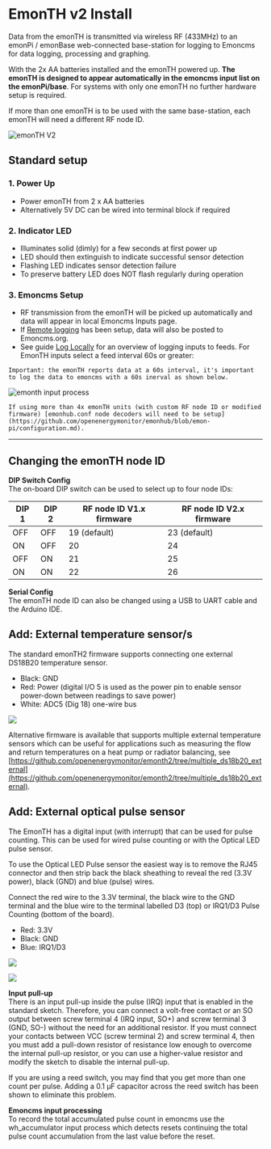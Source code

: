 # EmonTH v2 Install

Data from the emonTH is transmitted via wireless RF (433MHz) to an emonPi / emonBase web-connected base-station for logging to Emoncms for data logging, processing and graphing.

With the 2x AA batteries installed and the emonTH powered up. **The emonTH is designed to appear automatically in the emoncms input list on the emonPi/base**. For systems with only one emonTH no further hardware setup is required.

If more than one emonTH is to be used with the same base-station, each emonTH will need a different RF node ID.

![emonTH V2](img/emonth_green.png)

## Standard setup

### 1. Power Up

- Power emonTH from 2 x AA batteries
- Alternatively 5V DC can be wired into terminal block if required

### 2. Indicator LED

- Illuminates solid (dimly) for a few seconds at first power up
- LED should then extinguish to indicate successful sensor detection
- Flashing LED indicates sensor detection failure
- To preserve battery LED does NOT flash regularly during operation

### 3. Emoncms Setup

  - RF transmission from the emonTH will be picked up automatically and data will appear in local Emoncms Inputs page.
  - If [Remote logging](/setup/remote) has been setup, data will also be posted to Emoncms.org.
  - See guide [Log Locally](/setup/local) for an overview of logging inputs to feeds. For EmonTH inputs select a feed interval 60s or greater:
  
```{note}
Important: the emonTH reports data at a 60s interval, it's important to log the data to emoncms with a 60s inerval as shown below.
```

![emonth input process](img/emonth-inputprocess.png)

```{note}
If using more than 4x emonTH units (with custom RF node ID or modified firmware) [emonhub.conf node decoders will need to be setup](https://github.com/openenergymonitor/emonhub/blob/emon-pi/configuration.md).
```

---

## Changing the emonTH node ID

**DIP Switch Config**<br>
The on-board DIP switch can be used to select up to four node IDs:

| DIP 1 | DIP 2 | RF node ID V1.x firmware | RF node ID V2.x firmware |
|-------|-------|--------------------------|--------------------------|
| OFF   | OFF   | 19 (default)             | 23 (default)             |
| ON    | OFF   | 20                       | 24                       |
| OFF   | ON    | 21                       | 25                       |
| ON    | ON    | 22                       | 26                       |

**Serial Config**<br>
The emonTH node ID can also be changed using a USB to UART cable and the Arduino IDE.

## Add: External temperature sensor/s

The standard emonTH2 firmware supports connecting one external DS18B20 temperature sensor. 

- Black: GND
- Red: Power (digital I/O 5 is used as the power pin to enable sensor power-down between readings to save power)
- White: ADC5 (Dig 18) one-wire bus 

![](img/emonth_external_ds18b20.jpg)

Alternative firmware is available that supports multiple external temperature sensors which can be useful for applications such as measuring the flow and return temperatures on a heat pump or radiator balancing, see [https://github.com/openenergymonitor/emonth2/tree/multiple_ds18b20_external](https://github.com/openenergymonitor/emonth2/tree/multiple_ds18b20_external).

## Add: External optical pulse sensor

The EmonTH has a digital input (with interrupt) that can be used for pulse counting. This can be used for wired pulse counting or with the Optical LED pulse sensor.

To use the Optical LED Pulse sensor the easiest way is to remove the RJ45 connector and then strip back the black sheathing to reveal the red (3.3V power), black (GND) and blue (pulse) wires.

Connect the red wire to the 3.3V terminal, the black wire to the GND terminal and the blue wire to the terminal labelled D3 (top) or IRQ1/D3 Pulse Counting (bottom of the board).

- Red: 3.3V
- Black: GND
- Blue: IRQ1/D3

![](img/emonth_optical_pulse.jpg)

![](img/emonth_optical_pulse_bottom.jpg)

**Input pull-up**<br>
There is an input pull-up inside the pulse (IRQ) input that is enabled in the standard sketch. Therefore, you can connect a volt-free contact or an SO output between screw terminal 4 (IRQ input, SO+) and screw terminal 3 (GND, SO-) without the need for an additional resistor. If you must connect your contacts between VCC (screw terminal 2) and screw terminal 4, then you must add a pull-down resistor of resistance low enough to overcome the internal pull-up resistor, or you can use a higher-value resistor and modify the sketch to disable the internal pull-up.

If you are using a reed switch, you may find that you get more than one count per pulse. Adding a 0.1 µF capacitor across the reed switch has been shown to eliminate this problem. 

**Emoncms input processing**<br>
To record the total accumulated pulse count in emoncms use the wh_accumulator input process which detects resets continuing the total pulse count accumulation from the last value before the reset.

